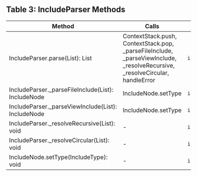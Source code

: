 ## Table 3: **IncludeParser Methods**
| Method                                                      | Calls                                                                                           | Example Method Call                                  |
|-------------------------------------------------------------|-------------------------------------------------------------------------------------------------|------------------------------------------------------|
| IncludeParser.parse(List<Token>): List<IncludeNode>          | ContextStack.push, ContextStack.pop, _parseFileInclude, _parseViewInclude, _resolveRecursive, _resolveCircular, handleError | `includeParser.parse(tokens);`                       |
| IncludeParser._parseFileInclude(List<Token>): IncludeNode   | IncludeNode.setType                                                                             | `includeParser._parseFileInclude(tokens);`          |
| IncludeParser._parseViewInclude(List<Token>): IncludeNode   | IncludeNode.setType                                                                             | `includeParser._parseViewInclude(tokens);`          |
| IncludeParser._resolveRecursive(List<IncludeNode>): void    | -                                                                                               | `includeParser._resolveRecursive(includeNodes);`    |
| IncludeParser._resolveCircular(List<IncludeNode>): void     | -                                                                                               | `includeParser._resolveCircular(includeNodes);`     |
| IncludeNode.setType(IncludeType): void                      | -                                                                                               | `includeNode.setType(IncludeType.file);`           | 